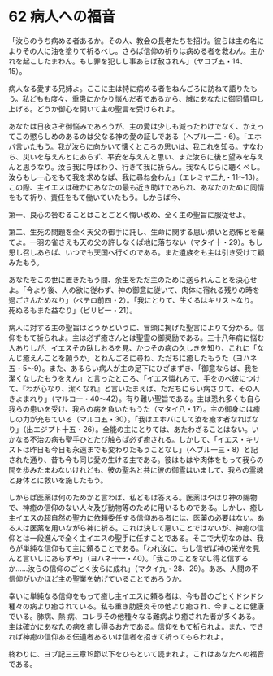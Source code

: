 # 62 病人への福音

「汝らのうち病める者あるか。その人、教会の長老たちを招け。彼らは主の名によりその人に油を塗りて祈るべし。さらば信仰の祈りは病める者を救わん。主かれを起こしたまわん。もし罪を犯しし事あらば赦されん」（ヤコブ五・14、15）。

病人なる愛する兄姉よ。ここに主は特に病める者をねんごろに訪ねて語りたもう。私どもも度々、重患にかかり悩んだ者であるから、誠にあなたに御同情申し上げる。どうか御心を開いて主の聖言を受けられよ。

あなたは日夜さぞ御悩みであろうが、主の愛は少しも減ったわけでなく、かえってこの懲らしめのあるのは父なる神の愛の証しである（へブル一二・6）。「エホバ言いたもう。我が汝らに向かいて懐くところの思いは、我これを知る。すなわち、災いを与えんとにあらず、平安を与えんと思い、また汝らに後と望みを与えんと思うなり。汝ら我に呼ばわり、行きて我に祈らん。我なんじらに聴くべし。汝らもし一心をもて我を求めなぱ、我に尋ね会わん」（エレミヤ二九・11〜13）。この際、主イエスは確かにあなたの最も近き助けであられ、あなたのために同情をもて祈り、責任をもて働いていたもう。しからぱ今、

第一、良心の咎むることはことごとく悔い改め、全く主の聖旨に服従せよ。

第二、生死の問題を全く天父の御手に託し、生命に関する思い煩いと恐怖とを棄てよ。一羽の雀さえも天の父の許しなくぱ地に落ちない（マタイ十・29）。もし思し召しあらぱ、いつでも天国へ行くのである。また遺族をも主は引き受けて顧みたもう。

あなたをこの世に置きたもう間、余生をただ主のために送られんことを決心せよ。「今より後、人の欲に従わず、神の御意に従いて、肉体に宿れる残りの時を過ごさんためなり」（ペテロ前四・2）。「我にとりて、生くるはキリストなり。死ぬるもまた益なり」（ピリピ一・21）。

病人に対する主の聖旨はどうかというに、冒頭に掲げた聖言によりて分かる。信仰をもて祈られよ。主は必ず癒さんとは聖霊の御奨励である。三十八年病に悩む人ありしが、イエスその臥しおるを見、かつその病の久しきを知り、これに「なんじ癒えんことを願うか」とねんごろに尋ね、ただちに癒したもうた（ヨハネ五・5〜9）。また、あるらい病人が主の足下にひざまずき、「御意ならば、我を潔くなしたもうをえん」と言ったところ、「イエス憐れみて、手をのべ彼につけて、『わが心なり、潔くなれ』と言いたまえば、ただちにらい病さりて、その人きよまれり」（マルコ一・40〜42）。有り難い聖旨である。主は恐れ多くも自ら我らの患いを受け、我らの病を負いたもうた（マタイ八・17）。主の御身には癒しの力が充ちている（マルコ五・30）。「我はエホバにして汝を癒す者なればなり」（出エジプト十五・26）。全能の主にとりては、あたわざることはない。いかなる不治の病も聖手ひとたび触らぱ必ず癒される。しかして、「イエス・キリストは昨日も今日も永遠までも変わりたもうことなし」（へブル一三・8）と記された通り、昔も今も同じ愛の生ける主である。彼はもはや肉体をもって我らの間を歩みたまわないけれども、彼の聖名と共に彼の御霊はいまして、我らの霊魂と身体とに救いを施したもう。

しからぱ医薬は何のためかと言わば、私どもは答える。医薬はやはり神の賜物で、神癒の信仰のない人々及び動物等のために用いるものである。しかし、癒し主イエスの超自然の聖力に依頼委任する信仰ある者には、医薬の必要はない。ある人は医薬を用いながら神に祈る。これは決して悪いことではないが、神癒の信仰とは一段進んで全く主イエスの聖手に任すことである。そこで大切なのは、我らが単純な信仰もて主に頼ることである。「われ汝に、もし信ぜば神の栄光を見んと言いしにあらずや」（ヨハネ十一・40）。「我このことをなし得と信ずるか……汝らの信仰のごとく汝らに成れ」（マタイ九・28、29）。ああ、人間の不信仰がいかほど主の聖業を妨げていることであろうか。

幸いに単純なる信仰をもって癒し主イエスに頼る者は、今も昔のごとくドシドシ種々の病より癒されている。私も重き肋膜炎その他より癒され、今まことに健康でいる。肺病、熱
病、コレラその他種々なる難病より癒された者が多くある。主は確かにあなたの病を癒し得るお方である。信仰をもて祈られよ。また、できれば神癒の信仰ある伝道者あるいは信者を招きて祈ってもらわれよ。

終わりに、ヨブ記三三章19節以下をひもといて読まれよ。これはあなたへの福音である。

